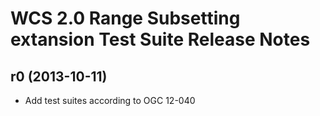 # WCS 2.0 Range Subsetting extansion Test Suite Release Notes

## r0 (2013-10-11)

- Add test suites according to OGC 12-040


